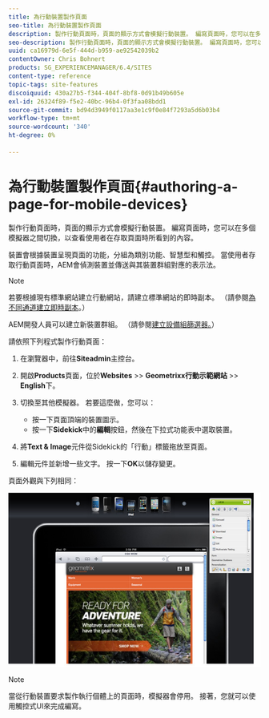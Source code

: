 ```yaml
---
title: 為行動裝置製作頁面
seo-title: 為行動裝置製作頁面
description: 製作行動頁面時，頁面的顯示方式會模擬行動裝置。 編寫頁面時，您可以在多個模擬器之間切換，以查看使用者在存取頁面時所看到的內容。
seo-description: 製作行動頁面時，頁面的顯示方式會模擬行動裝置。 編寫頁面時，您可以在多個模擬器之間切換，以查看使用者在存取頁面時所看到的內容。
uuid: ca16979d-6e5f-444d-b959-ae92542039b2
contentOwner: Chris Bohnert
products: SG_EXPERIENCEMANAGER/6.4/SITES
content-type: reference
topic-tags: site-features
discoiquuid: 430a27b5-f344-404f-8bf8-0d91b49b605e
exl-id: 26324f89-f5e2-40bc-96b4-0f3faa08bdd1
source-git-commit: bd94d3949f0117aa3e1c9f0e84f7293a5d6b03b4
workflow-type: tm+mt
source-wordcount: '340'
ht-degree: 0%

---
```


# 為行動裝置製作頁面{#authoring-a-page-for-mobile-devices}

製作行動頁面時，頁面的顯示方式會模擬行動裝置。 編寫頁面時，您可以在多個模擬器之間切換，以查看使用者在存取頁面時所看到的內容。

裝置會根據裝置呈現頁面的功能，分組為類別功能、智慧型和觸控。 當使用者存取行動頁面時，AEM會偵測裝置並傳送與其裝置群組對應的表示法。

>[!NOTE]
>
>若要根據現有標準網站建立行動網站，請建立標準網站的即時副本。 （請參閱[為不同通道建立即時副本](/help/sites-administering/msm-livecopy.md)。）
>
>AEM開發人員可以建立新裝置群組。 （請參閱[建立設備組篩選器。](/help/sites-developing/groupfilters.md)）

請依照下列程式製作行動頁面：

1. 在瀏覽器中，前往&#x200B;**Siteadmin**&#x200B;主控台。
1. 開啟&#x200B;**Products**&#x200B;頁面，位於&#x200B;**Websites** >> **Geometrixx行動示範網站** >> **English**&#x200B;下。

1. 切換至其他模擬器。 若要這麼做，您可以：

   * 按一下頁面頂端的裝置圖示。
   * 按一下&#x200B;**Sidekick**&#x200B;中的&#x200B;**編輯**&#x200B;按鈕，然後在下拉式功能表中選取裝置。

1. 將&#x200B;**Text &amp; Image**&#x200B;元件從Sidekick的「行動」標籤拖放至頁面。
1. 編輯元件並新增一些文字。 按一下&#x200B;**OK**&#x200B;以儲存變更。

頁面外觀與下列相同：

![mobileipademu](assets/mobileipademu.png)

>[!NOTE]
>
>當從行動裝置要求製作執行個體上的頁面時，模擬器會停用。 接著，您就可以使用觸控式UI來完成編寫。
